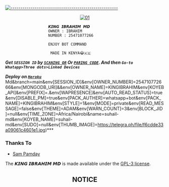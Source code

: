 [![-----------------------------------------------------](https://raw.githubusercontent.com/andreasbm/readme/master/assets/lines/colored.png)](#table-of-contents)
<p align="center">
    <a href="https://ibb.co/N6NMDtn"><img src="https://telegra.ph/file/748df8b3b52de9d1d25da.jpg" alt="01" border="0" /></a>
</p>


                       𝙆𝙄𝙉𝙂 𝙄𝘽𝙍𝘼𝙃𝙄𝙈 𝙈𝘿
                       OWNER : IBRAHIM
                       NUMBER : 25471077266

                       ENJOY BOT COMMAND

                        MADE IN KENYA😂🇰🇪 
                         
                         
   ***Get `SESSION ID` by [`SCANING QR`](https://qr-scan.giftedtechnexus.co.ke) Or [`PARING CODE`](https://replit.com/@mauricegift045/GiftedMD-Pairing-Code#index.js). And then `Go-to Whatapp>Three dots>Linked Devices`***                   
                         
***Deploy on [`Heroku`](https://dashboard.heroku.com/new?template=https://github.com/king-ibrahim-md/KING-IBRAHIM-GPT)*** Md&branch=main&env[SESSION_ID]&env[OWNER_NUMBER]=254710772666&env[MONGODB_URI]&&env[OWNER_NAME]=KINGIBRAHIM&env[KOYEB_API]&env[PREFIX]=.&env[WAPRESENCE]&env[AUTO_READ_STATUS]=true&env[DISABLE_PM]=true&env[PACK_AUTHER]=whatsapp+bot&env[PACK_NAME]=KINGIBRAHIM&env[STYLE]=1&env[MODE]=private&env[READ_MESSAGE]=false&env[THEME]=ADAM&env[WARN_COUNT]=3&env[BLOCK_JID]=null&env[TIME_ZONE]=Africa/Nairobi&name=suhail-md&env[KOYEB_NAME]=suhail-md&env[SUDO]=null&env[THUMB_IMAGE]=https://telegra.ph/file/f6cdde33a09061c4601e1.jpg)***



### Thanks To
- [Sam Pamday](https://github.com/Sampandey001) 


The 𝙆𝙄𝙉𝙂 𝙄𝘽𝙍𝘼𝙃𝙄𝙈 𝙈𝘿 is made available under the [GPL-3 license](https://github.com/SuhailTechInfo/Suhail-Md/blob/main/LICENCE).


<h2 align="center">  NOTICE
</h2>
   
## 

